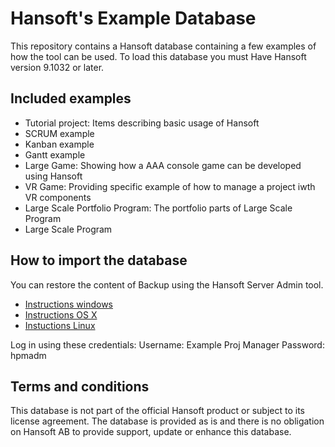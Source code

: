 # Hansoft's Example Database
This repository contains a Hansoft database containing a few examples of how the tool can be used.
To load this database you must Have Hansoft version 9.1032 or later.

## Included examples
- Tutorial project: Items describing basic usage of Hansoft
- SCRUM example
- Kanban example
- Gantt example
- Large Game: Showing how a AAA console game can be developed using Hansoft
- VR Game: Providing specific example of how to manage a project iwth VR components
- Large Scale Portfolio Program: The portfolio parts of Large Scale Program
- Large Scale Program

## How to import the database
You can restore the content of Backup using the Hansoft Server Admin tool.
- [Instructions windows](https://support.hansoft.com/hc/en-us/articles/205173361-Import-export-moving-database-files-Windows)
- [Instructions OS X](https://support.hansoft.com/hc/en-us/articles/205095572-Import-Export-Moving-Database-Files-OS-X)
- [Instuctions Linux](https://support.hansoft.com/hc/en-us/articles/205095592-Import-Export-Moving-Database-Files-Linux)

Log in using these credentials:
Username: Example Proj Manager
Password: hpmadm

## Terms and conditions
This database is not part of the official Hansoft product or subject to its license agreement. The database is provided as is and there is no obligation on Hansoft AB to provide support, update or enhance this database.